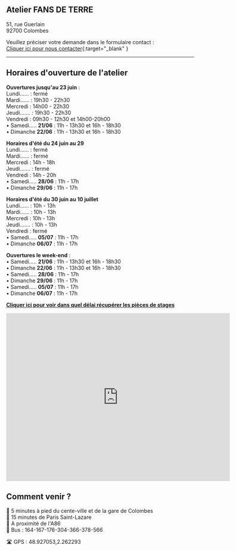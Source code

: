 ## Atelier FANS DE TERRE  
51, rue Guerlain  
92700 Colombes  

Veuillez préciser votre demande dans le formulaire contact :  
[Cliquer ici pour nous contacter](https://docs.google.com/forms/d/e/1FAIpQLScDnAGxa7UlusJ0sVcahW_FnYDXCc4BQsAE5W8vGXzb9_z4pg/viewform?entry.1318731939&entry.625861564&entry.1682638982&entry.1661862399&entry.635975601){:target="_blank" }   


---  
## Horaires d'ouverture de l'atelier      

**Ouvertures jusqu'au 23 juin** :     
Lundi...... : fermé  
Mardi...... : 19h30 - 22h30  
Mercredi :  14h00 - 22h30  
Jeudi....... : 19h30 - 22h30   
Vendredi : 09h30 - 12h30 et 14h00-20h00   
•	Samedi..... **21/06** : 11h - 13h30 et 16h - 18h30   
•	Dimanche **22/06** : 11h - 13h30 et 16h - 18h30  

**Horaires d'été du 24 juin au 29**  
Lundi...... : fermé    
Mardi...... : fermé     
Mercredi :  14h - 18h   
Jeudi....... : fermé   
Vendredi : 14h - 20h  
•	Samedi..... **28/06** : 11h - 17h     
•	Dimanche **29/06** : 11h - 17h   

**Horaires d'été du 30 juin au 10 juillet**  
Lundi...... : 10h - 13h   
Mardi...... : 10h - 13h     
Mercredi :  10h - 13h   
Jeudi....... : 10h - 13h   
Vendredi : fermé  
•	Samedi..... **05/07** : 11h - 17h     
•	Dimanche **06/07** : 11h - 17h   


**Ouvertures le week-end** :       
•	Samedi..... **21/06** : 11h - 13h30 et 16h - 18h30   
•	Dimanche **22/06** : 11h - 13h30 et 16h - 18h30  
•	Samedi..... **28/06** : 11h - 17h     
•	Dimanche **29/06** : 11h - 17h   
•	Samedi..... **05/07** : 11h - 17h     
•	Dimanche **06/07** : 11h - 17h   


  
**[Cliquer ici pour voir dans quel délai récupérer les pièces de stages](recuperation_pieces)**  
  
<iframe src="https://www.google.com/maps/embed?pb=!1m18!1m12!1m3!1d2621.3848954030345!2d2.260071015676809!3d48.92711037929425!2m3!1f0!2f0!3f0!3m2!1i1024!2i768!4f13.1!3m3!1m2!1s0x47e665e842c643b1%3A0x925e853e4532c!2sAtelier%20Fans%20de%20Terre!5e0!3m2!1sfr!2sfr!4v1614334056042!5m2!1sfr!2sfr" width="600" height="450" style="border:0;" allowfullscreen="" loading="lazy"></iframe>
 
## Comment venir ?

:footprints: 5 minutes à pied du cente-ville et de la gare de Colombes  
:train2: 15 minutes de Paris Saint-Lazare  
:car: A proximité de l'A86  
:bus: Bus : 164-167-176-304-366-378-566

 :motorway: GPS : 48.927053,2.262293

